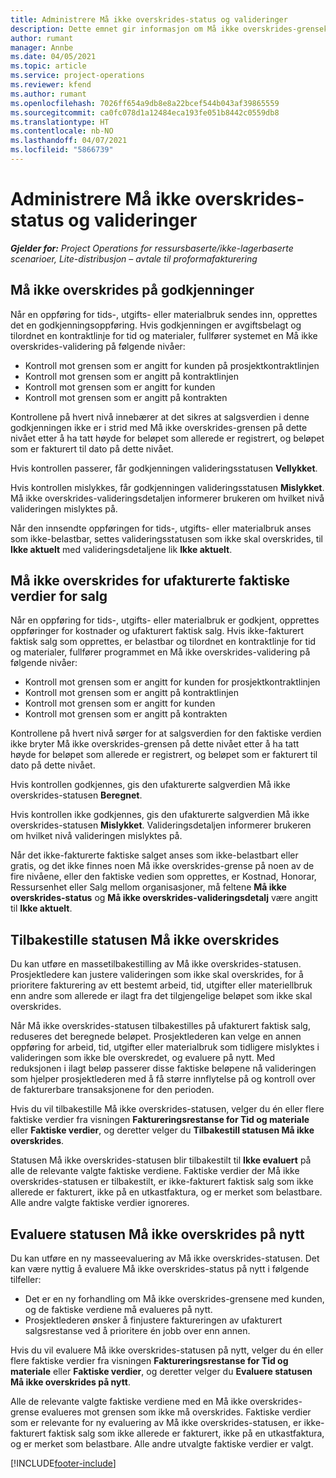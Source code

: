 ```yaml
---
title: Administrere Må ikke overskrides-status og valideringer
description: Dette emnet gir informasjon om Må ikke overskrides-grensekontrollene som utføres i Project Operations.
author: rumant
manager: Annbe
ms.date: 04/05/2021
ms.topic: article
ms.service: project-operations
ms.reviewer: kfend
ms.author: rumant
ms.openlocfilehash: 7026ff654a9db8e8a22bcef544b043af39865559
ms.sourcegitcommit: ca0fc078d1a12484eca193fe051b8442c0559db8
ms.translationtype: HT
ms.contentlocale: nb-NO
ms.lasthandoff: 04/07/2021
ms.locfileid: "5866739"
---
```

# <a name="manage-not-to-exceed-status-and-validations"></a>Administrere Må ikke overskrides-status og valideringer 

_**Gjelder for:** Project Operations for ressursbaserte/ikke-lagerbaserte scenarioer, Lite-distribusjon – avtale til proformafakturering_

## <a name="not-to-exceed-on-approvals"></a>Må ikke overskrides på godkjenninger

Når en oppføring for tids-, utgifts- eller materialbruk sendes inn, opprettes det en godkjenningsoppføring. Hvis godkjenningen er avgiftsbelagt og tilordnet en kontraktlinje for tid og materialer, fullfører systemet en Må ikke overskrides-validering på følgende nivåer:

  - Kontroll mot grensen som er angitt for kunden på prosjektkontraktlinjen
  - Kontroll mot grensen som er angitt på kontraktlinjen
  - Kontroll mot grensen som er angitt for kunden
  - Kontroll mot grensen som er angitt på kontrakten

Kontrollene på hvert nivå innebærer at det sikres at salgsverdien i denne godkjenningen ikke er i strid med Må ikke overskrides-grensen på dette nivået etter å ha tatt høyde for beløpet som allerede er registrert, og beløpet som er fakturert til dato på dette nivået.

Hvis kontrollen passerer, får godkjenningen valideringsstatusen **Vellykket**.

Hvis kontrollen mislykkes, får godkjenningen valideringsstatusen **Mislykket**. Må ikke overskrides-valideringsdetaljen informerer brukeren om hvilket nivå valideringen mislyktes på.

Når den innsendte oppføringen for tids-, utgifts- eller materialbruk anses som ikke-belastbar, settes valideringsstatusen som ikke skal overskrides, til **Ikke aktuelt** med valideringsdetaljene lik **Ikke aktuelt**.

## <a name="not-to-exceed-on-unbilled-sales-actuals"></a>Må ikke overskrides for ufakturerte faktiske verdier for salg

Når en oppføring for tids-, utgifts- eller materialbruk er godkjent, opprettes oppføringer for kostnader og ufakturert faktisk salg. Hvis ikke-fakturert faktisk salg som opprettes, er belastbar og tilordnet en kontraktlinje for tid og materialer, fullfører programmet en Må ikke overskrides-validering på følgende nivåer:

  - Kontroll mot grensen som er angitt for kunden for prosjektkontraktlinjen
  - Kontroll mot grensen som er angitt på kontraktlinjen
  - Kontroll mot grensen som er angitt for kunden
  - Kontroll mot grensen som er angitt på kontrakten

Kontrollene på hvert nivå sørger for at salgsverdien for den faktiske verdien ikke bryter Må ikke overskrides-grensen på dette nivået etter å ha tatt høyde for beløpet som allerede er registrert, og beløpet som er fakturert til dato på dette nivået.

Hvis kontrollen godkjennes, gis den ufakturerte salgverdien Må ikke overskrides-statusen **Beregnet**.

Hvis kontrollen ikke godkjennes, gis den ufakturerte salgverdien Må ikke overskrides-statusen **Mislykket**. Valideringsdetaljen informerer brukeren om hvilket nivå valideringen mislyktes på.

Når det ikke-fakturerte faktiske salget anses som ikke-belastbart eller gratis, og det ikke finnes noen Må ikke overskrides-grense på noen av de fire nivåene, eller den faktiske vedien som opprettes, er Kostnad, Honorar, Ressursenhet eller Salg mellom organisasjoner, må feltene **Må ikke overskrides-status** og **Må ikke overskrides-valideringsdetalj** være angitt til **Ikke aktuelt**.

## <a name="reset-the-not-to-exceed-status"></a>Tilbakestille statusen Må ikke overskrides

Du kan utføre en massetilbakestilling av Må ikke overskrides-statusen. Prosjektledere kan justere valideringen som ikke skal overskrides, for å prioritere fakturering av ett bestemt arbeid, tid, utgifter eller materiellbruk enn andre som allerede er ilagt fra det tilgjengelige beløpet som ikke skal overskrides.

Når Må ikke overskrides-statusen tilbakestilles på ufakturert faktisk salg, reduseres det beregnede beløpet. Prosjektlederen kan velge en annen oppføring for arbeid, tid, utgifter eller materialbruk som tidligere mislyktes i valideringen som ikke ble overskredet, og evaluere på nytt. Med reduksjonen i ilagt beløp passerer disse faktiske beløpene nå valideringen som hjelper prosjektlederen med å få større innflytelse på og kontroll over de fakturerbare transaksjonene for den perioden.

Hvis du vil tilbakestille Må ikke overskrides-statusen, velger du én eller flere faktiske verdier fra visningen **Faktureringsrestanse for Tid og materiale** eller **Faktiske verdier**, og deretter velger du **Tilbakestill statusen Må ikke overskrides**.

Statusen Må ikke overskrides-statusen blir tilbakestilt til **Ikke evaluert** på alle de relevante valgte faktiske verdiene. Faktiske verdier der Må ikke overskrides-statusen er tilbakestilt, er ikke-fakturert faktisk salg som ikke allerede er fakturert, ikke på en utkastfaktura, og er merket som belastbare. Alle andre valgte faktiske verdier ignoreres.

## <a name="reevaluate-not-to-exceed-status"></a>Evaluere statusen Må ikke overskrides på nytt

Du kan utføre en ny masseevaluering av Må ikke overskrides-statusen. Det kan være nyttig å evaluere Må ikke overskrides-status på nytt i følgende tilfeller:

  - Det er en ny forhandling om Må ikke overskrides-grensene med kunden, og de faktiske verdiene må evalueres på nytt.
  - Prosjektlederen ønsker å finjustere faktureringen av ufakturert salgsrestanse ved å prioritere én jobb over enn annen.

Hvis du vil evaluere Må ikke overskrides-statusen på nytt, velger du én eller flere faktiske verdier fra visningen **Faktureringsrestanse for Tid og materiale** eller **Faktiske verdier**, og deretter velger du **Evaluere statusen Må ikke overskrides på nytt**.

Alle de relevante valgte faktiske verdiene med en Må ikke overskrides-grense evalueres mot grensen som ikke må overskrides. Faktiske verdier som er relevante for ny evaluering av Må ikke overskrides-statusen, er ikke-fakturert faktisk salg som ikke allerede er fakturert, ikke på en utkastfaktura, og er merket som belastbare. Alle andre utvalgte faktiske verdier er valgt.


[!INCLUDE[footer-include](../../includes/footer-banner.md)]
